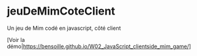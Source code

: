 # jeuDeMimCoteClient
Un jeu de Mim codé en javascript, côté client

[Voir la démo|https://bensoille.github.io/W02_JavaScript_clientside_mim_game/]
